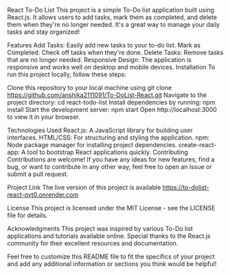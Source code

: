 React To-Do List
This project is a simple To-Do list application built using React.js. It allows users to add tasks, mark them as completed, and delete them when they're no longer needed. It's a great way to manage your daily tasks and stay organized!

Features
Add Tasks: Easily add new tasks to your to-do list.
Mark as Completed: Check off tasks when they're done.
Delete Tasks: Remove tasks that are no longer needed.
Responsive Design: The application is responsive and works well on desktop and mobile devices.
Installation
To run this project locally, follow these steps:

Clone this repository to your local machine using git clone https://github.com/anshika2111091/To-DoList-React.git
Navigate to the project directory: cd react-todo-list
Install dependencies by running: npm install
Start the development server: npm start
Open http://localhost:3000 to view it in your browser.


Technologies Used
React.js: A JavaScript library for building user interfaces.
HTML/CSS: For structuring and styling the application.
npm: Node package manager for installing project dependencies.
create-react-app: A tool to bootstrap React applications quickly.
Contributing
Contributions are welcome! If you have any ideas for new features, find a bug, or want to contribute in any other way, feel free to open an issue or submit a pull request.


Project Link
The live version of this project is available https://to-dolist-react-qvt0.onrender.com

License
This project is licensed under the MIT License - see the LICENSE file for details.

Acknowledgments
This project was inspired by various To-Do list applications and tutorials available online. Special thanks to the React.js community for their excellent resources and documentation.

Feel free to customize this README file to fit the specifics of your project and add any additional information or sections you think would be helpful!